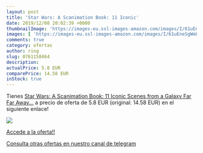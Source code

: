 ```yaml
---
layout: post
title: 'Star Wars: A Scanimation Book: 11 Iconic'
date: 2019/12/08 20:02:39 +0000
thumbnailImage: 'https://images-eu.ssl-images-amazon.com/images/I/61uEneSgWmL._SL200_.jpg'
images: [ 'https://images-eu.ssl-images-amazon.com/images/I/61uEneSgWmL._SL200_.jpg' ]
comments: true
category: ofertas
author: ring
slug: 0761158464
description:
actualPrice: 5.8 EUR
comparePrice: 14.58 EUR
inStock: true
---
```


Tienes [Star Wars: A Scanimation Book: 11 Iconic Scenes from a Galaxy Far  Far Away...](https://www.amazon.com/dp/0761158464/?tag=redken08-20) a precio de oferta de 5.8 EUR (original: 14.58 EUR) en el siguiente enlace!

[![](https://images-eu.ssl-images-amazon.com/images/I/61uEneSgWmL._SL200_.jpg)](https://www.amazon.com/dp/0761158464/?tag=redken08-20)

[Accede a la oferta!!](https://www.amazon.com/dp/0761158464/?tag=redken08-20)

[Consulta otras ofertas en nuestro canal de telegram](https://t.me/s/ofertas25)
